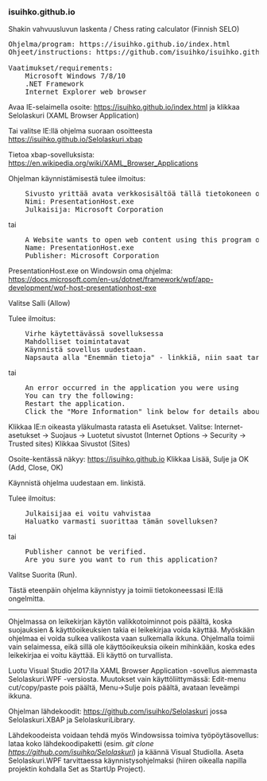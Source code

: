 ### isuihko.github.io

Shakin vahvuusluvun laskenta / Chess rating calculator (Finnish SELO)

<PRE>
Ohjelma/program: https://isuihko.github.io/index.html
Ohjeet/instructions: https://github.com/isuihko/isuihko.github.io

Vaatimukset/requirements:
    Microsoft Windows 7/8/10
    .NET Framework
    Internet Explorer web browser
</PRE>

Avaa IE-selaimella osoite:
    https://isuihko.github.io/index.html
ja klikkaa Selolaskuri (XAML Browser Application)

Tai valitse IE:llä ohjelma suoraan osoitteesta
    https://isuihko.github.io/Selolaskuri.xbap

Tietoa xbap-sovelluksista: https://en.wikipedia.org/wiki/XAML_Browser_Applications

Ohjelman käynnistämisestä tulee ilmoitus:
<PRE>
    Sivusto yrittää avata verkkosisältöä tällä tietokoneen ohjelmalla
    Nimi: PresentationHost.exe
    Julkaisija: Microsoft Corporation
</PRE>
tai
<PRE>
    A Website wants to open web content using this program on your computer
    Name: PresentationHost.exe
    Publisher: Microsoft Corporation
</PRE>
    
PresentationHost.exe on Windowsin oma ohjelma:
https://docs.microsoft.com/en-us/dotnet/framework/wpf/app-development/wpf-host-presentationhost-exe

Valitse Salli (Allow)

Tulee ilmoitus:
<PRE>
    Virhe käytettävässä sovelluksessa
    Mahdolliset toimintatavat
    Käynnistä sovellus uudestaan.
    Napsauta alla "Enemmän tietoja" - linkkiä, niin saat tarkempia tietoja virheestä.
</PRE>
tai
<PRE>
    An error occurred in the application you were using
    You can try the following:
    Restart the application. 
    Click the "More Information" link below for details about this error. 
</PRE>    

Klikkaa IE:n oikeasta yläkulmasta ratasta eli Asetukset.
Valitse: Internet-asetukset -> Suojaus -> Luotetut sivustot (Internet Options -> Security -> Trusted sites)
Klikkaa Sivustot (Sites)

Osoite-kentässä näkyy:  https://isuihko.github.io
Klikkaa Lisää, Sulje ja OK (Add, Close, OK)

Käynnistä ohjelma uudestaan em. linkistä.

Tulee ilmoitus:
<PRE>
    Julkaisijaa ei voitu vahvistaa
    Haluatko varmasti suorittaa tämän sovelluksen?
</PRE>    
tai
<PRE>
    Publisher cannot be verified.
    Are you sure you want to run this application?
</PRE>

Valitse Suorita (Run).

Tästä eteenpäin ohjelma käynnistyy ja toimii tietokoneessasi IE:llä ongelmitta.

-----

Ohjelmassa on leikekirjan käytön valikkotoiminnot pois päältä, koska suojauksien & käyttöoikeuksien takia ei leikekirjaa voida käyttää. Myöskään ohjelmaa ei voida sulkea valikosta vaan sulkemalla ikkuna. Ohjelmalla toimii vain selaimessa, eikä sillä ole käyttöoikeuksia oikein mihinkään, koska edes leikekirjaa ei voitu käyttää. Eli käyttö on turvallista.

Luotu Visual Studio 2017:lla XAML Browser Application -sovellus aiemmasta Selolaskuri.WPF -versiosta. Muutokset vain käyttöliittymässä: Edit-menu cut/copy/paste pois päältä, Menu->Sulje pois päältä, avataan leveämpi ikkuna.

Ohjelman lähdekoodit: https://github.com/isuihko/Selolaskuri jossa Selolaskuri.XBAP ja SelolaskuriLibrary.

Lähdekoodeista voidaan tehdä myös Windowsissa toimiva työpöytäsovellus: lataa koko lähdekoodipaketti (esim. *git clone https://github.com/isuihko/Selolaskuri*) ja käännä Visual Studiolla. Aseta Selolaskuri.WPF tarvittaessa käynnistysohjelmaksi (hiiren oikealla napilla projektin kohdalla Set as StartUp Project).
